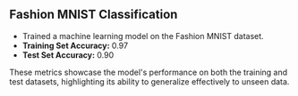 ## Fashion MNIST Classification

- Trained a machine learning model on the Fashion MNIST dataset.
- **Training Set Accuracy:** 0.97
- **Test Set Accuracy:** 0.90

These metrics showcase the model's performance on both the training and test datasets, highlighting its ability to generalize effectively to unseen data.
